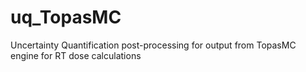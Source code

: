 # uq_TopasMC
Uncertainty Quantification post-processing for output from TopasMC engine for RT dose calculations
